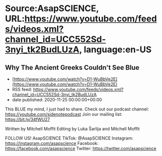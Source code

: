 # Source:AsapSCIENCE, URL:https://www.youtube.com/feeds/videos.xml?channel_id=UCC552Sd-3nyi_tk2BudLUzA, language:en-US

## Why The Ancient Greeks Couldn't See Blue
 - [https://www.youtube.com/watch?v=D1-WuBbVe2E](https://www.youtube.com/watch?v=D1-WuBbVe2E)
 - RSS feed: https://www.youtube.com/feeds/videos.xml?channel_id=UCC552Sd-3nyi_tk2BudLUzA
 - date published: 2020-11-25 00:00:00+00:00

This BLUE my mind, I just had to share.
Check out our podcast channel: https://youtube.com/sidenotepodcast
Join our mailing list: https://bit.ly/34fWU27

Written by Mitchell Moffit
Editing by Luka Šarlija and Mitchell Moffit

FOLLOW US!
AsapSCIENCE
TikTok: @AsapSCIENCE 
Instagram: https://instagram.com/asapscience
Facebook: https://facebook.com/asapscience
Twitter: https://twitter.com/asapscience

